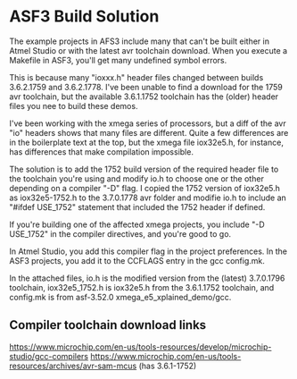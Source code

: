 # ASF3 Build Solution
The example projects in AFS3 include many that can't be built either in Atmel Studio or with the latest avr toolchain download. When you execute a Makefile in ASF3, you'll get many undefined symbol errors.

This is because many "ioxxx.h" header files changed between builds 3.6.2.1759 and 3.6.2.1778. I've been unable to find a download for the 1759 avr toolchain, but the available 3.6.1.1752 toolchain has the (older) header files you nee to build these demos.

I've been working with the xmega series of processors, but a diff of the avr "io" headers shows that many files are different. Quite a few differences are in the boilerplate text at the top, but the xmega file iox32e5.h, for instance, has differences that make compilation impossible.

The solution is to add the 1752 build version of the required header file to the toolchain you're using and modify io.h to choose one or the other depending on a compiler "-D" flag. I copied the 1752 version of iox32e5.h as iox32e5-1752.h to the 3.7.0.1778 avr folder and modifie io.h to include an "#ifdef USE_1752" statement that included the 1752 header if defined.

If you're building one of the affected xmega projects, you include "-D USE_1752" in the compiler directives, and you're good to go.

In Atmel Studio, you add this compiler flag in the project preferences. In the ASF3 projects, you add it to the CCFLAGS entry in the gcc config.mk.

In the attached files, io.h is the modified version from the (latest) 3.7.0.1796 toolchain, iox32e5_1752.h is iox32e5.h from the 3.6.1.1752 toolchain, and config.mk is from asf-3.52.0 xmega_e5_xplained_demo/gcc.

## Compiler toolchain download links

https://www.microchip.com/en-us/tools-resources/develop/microchip-studio/gcc-compilers
https://www.microchip.com/en-us/tools-resources/archives/avr-sam-mcus (has 3.6.1-1752)
